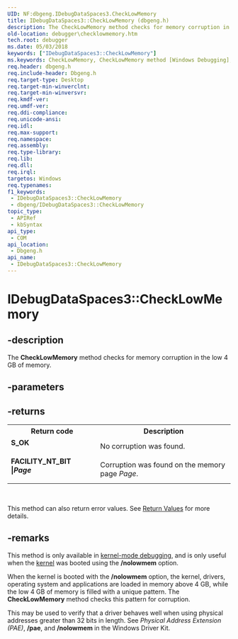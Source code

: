 ```yaml
---
UID: NF:dbgeng.IDebugDataSpaces3.CheckLowMemory
title: IDebugDataSpaces3::CheckLowMemory (dbgeng.h)
description: The CheckLowMemory method checks for memory corruption in the low 4 GB of memory.
old-location: debugger\checklowmemory.htm
tech.root: debugger
ms.date: 05/03/2018
keywords: ["IDebugDataSpaces3::CheckLowMemory"]
ms.keywords: CheckLowMemory, CheckLowMemory method [Windows Debugging], CheckLowMemory method [Windows Debugging],IDebugDataSpaces interface, CheckLowMemory method [Windows Debugging],IDebugDataSpaces2 interface, CheckLowMemory method [Windows Debugging],IDebugDataSpaces3 interface, CheckLowMemory method [Windows Debugging],IDebugDataSpaces4 interface, IDebugDataSpaces interface [Windows Debugging],CheckLowMemory method, IDebugDataSpaces2 interface [Windows Debugging],CheckLowMemory method, IDebugDataSpaces2::CheckLowMemory, IDebugDataSpaces3 interface [Windows Debugging],CheckLowMemory method, IDebugDataSpaces3.CheckLowMemory, IDebugDataSpaces3::CheckLowMemory, IDebugDataSpaces4 interface [Windows Debugging],CheckLowMemory method, IDebugDataSpaces4::CheckLowMemory, IDebugDataSpaces::CheckLowMemory, IDebugDataSpaces_6682f39e-295a-4dae-b8a3-d83b1d5e41be.xml, dbgeng/IDebugDataSpaces2::CheckLowMemory, dbgeng/IDebugDataSpaces3::CheckLowMemory, dbgeng/IDebugDataSpaces4::CheckLowMemory, dbgeng/IDebugDataSpaces::CheckLowMemory, debugger.checklowmemory
req.header: dbgeng.h
req.include-header: Dbgeng.h
req.target-type: Desktop
req.target-min-winverclnt: 
req.target-min-winversvr: 
req.kmdf-ver: 
req.umdf-ver: 
req.ddi-compliance: 
req.unicode-ansi: 
req.idl: 
req.max-support: 
req.namespace: 
req.assembly: 
req.type-library: 
req.lib: 
req.dll: 
req.irql: 
targetos: Windows
req.typenames: 
f1_keywords:
 - IDebugDataSpaces3::CheckLowMemory
 - dbgeng/IDebugDataSpaces3::CheckLowMemory
topic_type:
 - APIRef
 - kbSyntax
api_type:
 - COM
api_location:
 - Dbgeng.h
api_name:
 - IDebugDataSpaces3::CheckLowMemory
---
```


# IDebugDataSpaces3::CheckLowMemory


## -description

The <b>CheckLowMemory</b> method checks for memory corruption in the low 4 GB of memory.

## -parameters

## -returns

<table>
<tr>
<th>Return code</th>
<th>Description</th>
</tr>
<tr>
<td width="40%">
<dl>
<dt><b>S_OK</b></dt>
</dl>
</td>
<td width="60%">
No corruption was found.

</td>
</tr>
<tr>
<td width="40%">
<dl>
<dt><b>FACILITY_NT_BIT |<i>Page</i></b></dt>
</dl>
</td>
<td width="60%">
Corruption was found on the memory page <i>Page</i>.

</td>
</tr>
</table>
 

This method can also return error values.  See <a href="/windows-hardware/drivers/debugger/hresult-values">Return Values</a> for more details.

## -remarks

This method is only available in <a href="/windows-hardware/drivers/debugger/k">kernel-mode debugging</a>, and is only useful when the <a href="/windows-hardware/drivers/debugger/k">kernel</a> was booted using the <b>/nolowmem</b> option.

When the kernel is booted with the <b>/nolowmem</b> option, the kernel, drivers, operating system and applications are loaded in memory above 4 GB, while the low 4 GB of memory is filled with a unique pattern.  The <b>CheckLowMemory</b> method checks this pattern for corruption.

This may be used to verify that a driver behaves well when using physical addresses greater than 32 bits in length.  See <i>Physical Address Extension (PAE)</i>, <b>/pae</b>, and <b>/nolowmem</b> in the Windows Driver Kit.

